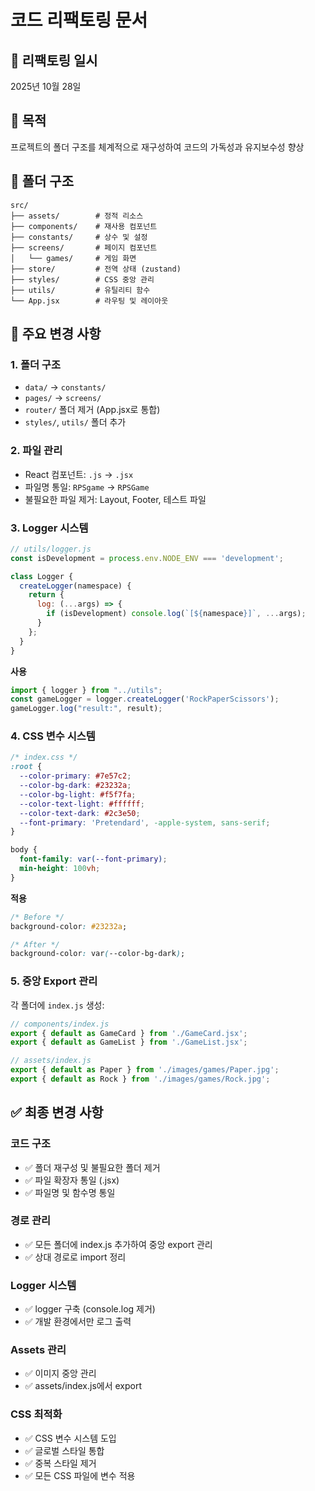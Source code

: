 # 코드 리팩토링 문서

## 📅 리팩토링 일시
2025년 10월 28일

## 🎯 목적
프로젝트의 폴더 구조를 체계적으로 재구성하여 코드의 가독성과 유지보수성 향상

## 📂 폴더 구조

```
src/
├── assets/        # 정적 리소스
├── components/    # 재사용 컴포넌트
├── constants/     # 상수 및 설정
├── screens/       # 페이지 컴포넌트
│   └── games/     # 게임 화면
├── store/         # 전역 상태 (zustand)
├── styles/        # CSS 중앙 관리
├── utils/         # 유틸리티 함수
└── App.jsx        # 라우팅 및 레이아웃
```

## 🔄 주요 변경 사항

### 1. 폴더 구조
- `data/` → `constants/`
- `pages/` → `screens/`
- `router/` 폴더 제거 (App.jsx로 통합)
- `styles/`, `utils/` 폴더 추가

### 2. 파일 관리
- React 컴포넌트: `.js` → `.jsx`
- 파일명 통일: `RPSgame` → `RPSGame`
- 불필요한 파일 제거: Layout, Footer, 테스트 파일

### 3. Logger 시스템

```javascript
// utils/logger.js
const isDevelopment = process.env.NODE_ENV === 'development';

class Logger {
  createLogger(namespace) {
    return {
      log: (...args) => {
        if (isDevelopment) console.log(`[${namespace}]`, ...args);
      }
    };
  }
}
```

**사용**
```javascript
import { logger } from "../utils";
const gameLogger = logger.createLogger('RockPaperScissors');
gameLogger.log("result:", result);
```

### 4. CSS 변수 시스템

```css
/* index.css */
:root {
  --color-primary: #7e57c2;
  --color-bg-dark: #23232a;
  --color-bg-light: #f5f7fa;
  --color-text-light: #ffffff;
  --color-text-dark: #2c3e50;
  --font-primary: 'Pretendard', -apple-system, sans-serif;
}

body {
  font-family: var(--font-primary);
  min-height: 100vh;
}
```

**적용**
```css
/* Before */
background-color: #23232a;

/* After */
background-color: var(--color-bg-dark);
```

### 5. 중앙 Export 관리

각 폴더에 `index.js` 생성:

```javascript
// components/index.js
export { default as GameCard } from './GameCard.jsx';
export { default as GameList } from './GameList.jsx';

// assets/index.js
export { default as Paper } from './images/games/Paper.jpg';
export { default as Rock } from './images/games/Rock.jpg';
```

## ✅ 최종 변경 사항

### 코드 구조
- ✅ 폴더 재구성 및 불필요한 폴더 제거
- ✅ 파일 확장자 통일 (.jsx)
- ✅ 파일명 및 함수명 통일

### 경로 관리
- ✅ 모든 폴더에 index.js 추가하여 중앙 export 관리
- ✅ 상대 경로로 import 정리

### Logger 시스템
- ✅ logger 구축 (console.log 제거)
- ✅ 개발 환경에서만 로그 출력

### Assets 관리
- ✅ 이미지 중앙 관리
- ✅ assets/index.js에서 export

### CSS 최적화
- ✅ CSS 변수 시스템 도입
- ✅ 글로벌 스타일 통합
- ✅ 중복 스타일 제거
- ✅ 모든 CSS 파일에 변수 적용